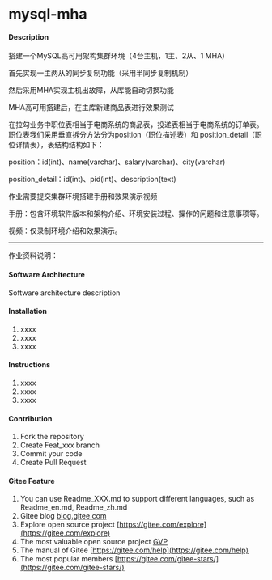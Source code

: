 # mysql-mha

#### Description
搭建一个MySQL高可用架构集群环境（4台主机，1主、2从、1 MHA）

首先实现一主两从的同步复制功能（采用半同步复制机制）

然后采用MHA实现主机出故障，从库能自动切换功能

MHA高可用搭建后，在主库新建商品表进行效果测试

在拉勾业务中职位表相当于电商系统的商品表，投递表相当于电商系统的订单表。职位表我们采用垂直拆分方法分为position（职位描述表）和 position_detail（职位详情表），表结构结构如下：

position：id(int)、name(varchar)、salary(varchar)、city(varchar)


position_detail：id(int)、pid(int)、description(text)

作业需要提交集群环境搭建手册和效果演示视频

手册：包含环境软件版本和架构介绍、环境安装过程、操作的问题和注意事项等。

视频：仅录制环境介绍和效果演示。

----------------------------------------------------------------------------

作业资料说明：



#### Software Architecture
Software architecture description

#### Installation

1.  xxxx
2.  xxxx
3.  xxxx

#### Instructions

1.  xxxx
2.  xxxx
3.  xxxx

#### Contribution

1.  Fork the repository
2.  Create Feat_xxx branch
3.  Commit your code
4.  Create Pull Request


#### Gitee Feature

1.  You can use Readme\_XXX.md to support different languages, such as Readme\_en.md, Readme\_zh.md
2.  Gitee blog [blog.gitee.com](https://blog.gitee.com)
3.  Explore open source project [https://gitee.com/explore](https://gitee.com/explore)
4.  The most valuable open source project [GVP](https://gitee.com/gvp)
5.  The manual of Gitee [https://gitee.com/help](https://gitee.com/help)
6.  The most popular members  [https://gitee.com/gitee-stars/](https://gitee.com/gitee-stars/)
